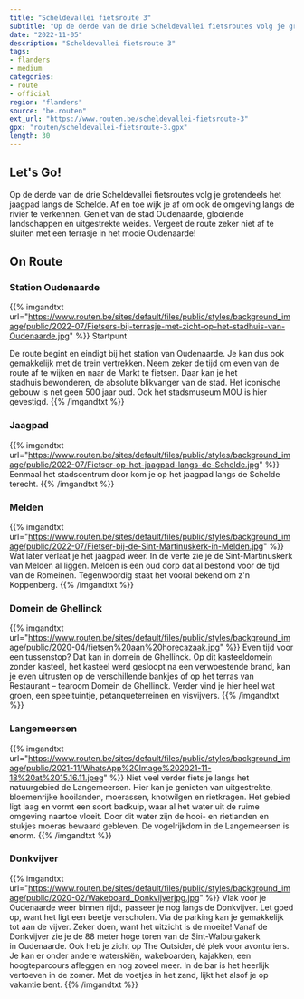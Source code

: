 ```yaml
---
title: "Scheldevallei fietsroute 3"
subtitle: "Op de derde van de drie Scheldevallei fietsroutes volg je grotendeels het jaagpad langs de Schelde"
date: "2022-11-05"
description: "Scheldevallei fietsroute 3"
tags:
- flanders
- medium
categories:
- route
- official
region: "flanders"
source: "be.routen"
ext_url: "https://www.routen.be/scheldevallei-fietsroute-3"
gpx: "routen/scheldevallei-fietsroute-3.gpx"
length: 30
---
```


## Let's Go!

Op de derde van de drie Scheldevallei fietsroutes volg je grotendeels het jaagpad langs de Schelde. Af en toe wijk je af om ook de omgeving langs de rivier te verkennen. Geniet van de stad Oudenaarde, glooiende landschappen en uitgestrekte weides. Vergeet de route zeker niet af te sluiten met een terrasje in het mooie Oudenaarde!

## On Route

### Station Oudenaarde

{{% imgandtxt url="https://www.routen.be/sites/default/files/public/styles/background_image/public/2022-07/Fietsers-bij-terrasje-met-zicht-op-het-stadhuis-van-Oudenaarde.jpg" %}}
Startpunt

De route begint en eindigt bij het station van Oudenaarde. Je kan dus ook gemakkelijk met de trein vertrekken. Neem zeker de tijd om even van de route af te wijken en naar de Markt te fietsen. Daar kan je het stadhuis bewonderen, de absolute blikvanger van de stad. Het iconische gebouw is net geen 500 jaar oud. Ook het stadsmuseum MOU is hier gevestigd.
{{% /imgandtxt %}}

### Jaagpad

{{% imgandtxt url="https://www.routen.be/sites/default/files/public/styles/background_image/public/2022-07/Fietser-op-het-jaagpad-langs-de-Schelde.jpg" %}}
Eenmaal het stadscentrum door kom je op het jaagpad langs de Schelde terecht.
{{% /imgandtxt %}}

### Melden

{{% imgandtxt url="https://www.routen.be/sites/default/files/public/styles/background_image/public/2022-07/Fietser-bij-de-Sint-Martinuskerk-in-Melden.jpg" %}}
Wat later verlaat je het jaagpad weer. In de verte zie je de Sint-Martinuskerk van Melden al liggen. Melden is een oud dorp dat al bestond voor de tijd van de Romeinen. Tegenwoordig staat het vooral bekend om z'n Koppenberg.
{{% /imgandtxt %}}

### Domein de Ghellinck

{{% imgandtxt url="https://www.routen.be/sites/default/files/public/styles/background_image/public/2020-04/fietsen%20aan%20horecazaak.jpg" %}}
Even tijd voor een tussenstop? Dat kan in domein de Ghellinck. Op dit kasteeldomein zonder kasteel, het kasteel werd gesloopt na een verwoestende brand, kan je even uitrusten op de verschillende bankjes of op het terras van Restaurant – tearoom Domein de Ghellinck. Verder vind je hier heel wat groen, een speeltuintje, petanqueterreinen en visvijvers.
{{% /imgandtxt %}}

### Langemeersen

{{% imgandtxt url="https://www.routen.be/sites/default/files/public/styles/background_image/public/2021-11/WhatsApp%20Image%202021-11-18%20at%2015.16.11.jpeg" %}}
Niet veel verder fiets je langs het natuurgebied de Langemeersen. Hier kan je genieten van uitgestrekte, bloemenrijke hooilanden, moerassen, knotwilgen en rietkragen. Het gebied ligt laag en vormt een soort badkuip, waar al het water uit de ruime omgeving naartoe vloeit. Door dit water zijn de hooi- en rietlanden en stukjes moeras bewaard gebleven. De vogelrijkdom in de Langemeersen is enorm.
{{% /imgandtxt %}}

### Donkvijver

{{% imgandtxt url="https://www.routen.be/sites/default/files/public/styles/background_image/public/2020-02/Wakeboard_Donkvijverjpg.jpg" %}}
Vlak voor je Oudenaarde weer binnen rijdt, passeer je nog langs de Donkvijver. Let goed op, want het ligt een beetje verscholen. Via de parking kan je gemakkelijk tot aan de vijver. Zeker doen, want het uitzicht is de moeite! Vanaf de Donkvijver zie je de 88 meter hoge toren van de Sint-Walburgakerk in Oudenaarde. Ook heb je zicht op The Outsider, dé plek voor avonturiers. Je kan er onder andere waterskiën, wakeboarden, kajakken, een hoogteparcours afleggen en nog zoveel meer. In de bar is het heerlijk vertoeven in de zomer. Met de voetjes in het zand, lijkt het alsof je op vakantie bent.
{{% /imgandtxt %}}


